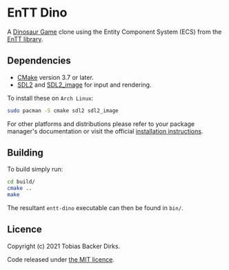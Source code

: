 # EnTT Dino

A [Dinosaur Game](https://en.wikipedia.org/wiki/Dinosaur_Game) clone using the
Entity Component System (ECS) from the [EnTT library](https://github.com/skypjack/entt).

## Dependencies

- [CMake](https://cmake.org/) version 3.7 or later.
- [SDL2]((https://www.libsdl.org/)) and
[SDL2_image](https://www.libsdl.org/projects/SDL_image/) for input and
rendering.

To install these on `Arch Linux`:

```sh
sudo pacman -S cmake sdl2 sdl2_image
```

For other platforms and distributions please refer to your package manager's
documentation or visit the official [installation instructions](https://wiki.libsdl.org/Installation).

## Building

To build simply run:

```sh
cd build/
cmake ..
make
```

The resultant `entt-dino` executable can then be found in `bin/`.

## Licence

Copyright (c) 2021 Tobias Backer Dirks.

Code released under [the MIT licence](LICENCE).
